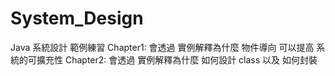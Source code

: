 # System_Design

Java 系統設計 範例練習
Chapter1: 會透過 實例解釋為什麼 物件導向 可以提高 系統的可擴充性
Chapter2: 會透過 實例解釋為什麼 如何設計 class 以及 如何封裝
